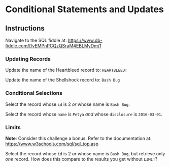 # Conditional Statements and Updates

## Instructions

Navigate to the SQL fiddle at: <https://www.db-fiddle.com/f/vEMPnPCQzQSraM4EBLMyDm/1>

### Updating Records
Update the name of the Heartbleed record to: `HEARTBLEED!`

Update the name of the Shellshock record to: `Bash Bug`

### Conditional Selections

Select the record whose `id` is 2 _or_ whose name is `Bash Bug`.

Select the record whose `name` is `Petya` _and_ whose `disclosure` is `2016-03-01`.

### Limits
**Note**: Consider this challenge a bonus. Refer to the documentation at: <https://www.w3schools.com/sql/sql_top.asp>

Select the record whose `id` is 2 _or_ whose name is `Bash Bug`, but retrieve only _one_ record. How does this compare to the results you get without `LIMIT`?
